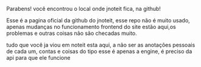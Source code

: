 Parabens! você encontrou o local onde jnoteit fica, na github!

Esse é a pagina oficial da github do jnoteit, esse repo não é muito usado, apenas mudanças no funcionamento frontend do site estão aqui,os problemas e outras coisas não são checadas muito.

tudo que você ja viou em noteit esta aqui, a não ser as anotações pessoais de cada um, contas e coisas do tipo
esse é apenas a engine, é preciso da api para que ele funcione